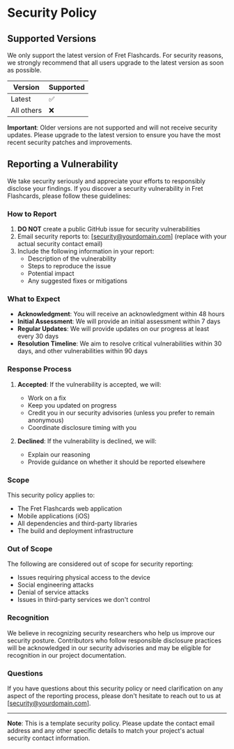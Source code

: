 # Security Policy

## Supported Versions

We only support the latest version of Fret Flashcards. For security reasons, we strongly recommend that all users upgrade to the latest version as soon as possible.

| Version    | Supported          |
|------------|--------------------|
| Latest     | :white_check_mark: |
| All others | :x:                |

**Important**: Older versions are not supported and will not receive security updates. Please upgrade to the latest version to ensure you have the most recent security patches and improvements.

## Reporting a Vulnerability

We take security seriously and appreciate your efforts to responsibly disclose your findings. If you discover a security vulnerability in Fret Flashcards, please follow these guidelines:

### How to Report

1. **DO NOT** create a public GitHub issue for security vulnerabilities
2. Email security reports to: [security@yourdomain.com] (replace with your actual security contact email)
3. Include the following information in your report:
   - Description of the vulnerability
   - Steps to reproduce the issue
   - Potential impact
   - Any suggested fixes or mitigations

### What to Expect

- **Acknowledgment**: You will receive an acknowledgment within 48 hours
- **Initial Assessment**: We will provide an initial assessment within 7 days
- **Regular Updates**: We will provide updates on our progress at least every 30 days
- **Resolution Timeline**: We aim to resolve critical vulnerabilities within 30 days, and other vulnerabilities within 90 days

### Response Process

1. **Accepted**: If the vulnerability is accepted, we will:
   - Work on a fix
   - Keep you updated on progress
   - Credit you in our security advisories (unless you prefer to remain anonymous)
   - Coordinate disclosure timing with you

2. **Declined**: If the vulnerability is declined, we will:
   - Explain our reasoning
   - Provide guidance on whether it should be reported elsewhere

### Scope

This security policy applies to:
- The Fret Flashcards web application
- Mobile applications (iOS)
- All dependencies and third-party libraries
- The build and deployment infrastructure

### Out of Scope

The following are considered out of scope for security reporting:
- Issues requiring physical access to the device
- Social engineering attacks
- Denial of service attacks
- Issues in third-party services we don't control

### Recognition

We believe in recognizing security researchers who help us improve our security posture. Contributors who follow responsible disclosure practices will be acknowledged in our security advisories and may be eligible for recognition in our project documentation.

### Questions

If you have questions about this security policy or need clarification on any aspect of the reporting process, please don't hesitate to reach out to us at [security@yourdomain.com].

---

**Note**: This is a template security policy. Please update the contact email address and any other specific details to match your project's actual security contact information.
